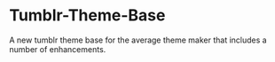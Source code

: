 Tumblr-Theme-Base
=================

A new tumblr theme base for the average theme maker that includes a number of enhancements. 

